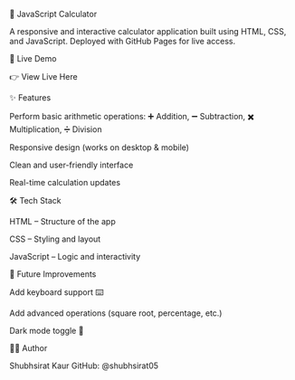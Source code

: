 🔢 JavaScript Calculator

A responsive and interactive calculator application built using HTML, CSS, and JavaScript.
Deployed with GitHub Pages for live access.

🚀 Live Demo

👉 View Live Here

✨ Features

Perform basic arithmetic operations: ➕ Addition, ➖ Subtraction, ✖️ Multiplication, ➗ Division

Responsive design (works on desktop & mobile)

Clean and user-friendly interface

Real-time calculation updates

🛠️ Tech Stack

HTML – Structure of the app

CSS – Styling and layout

JavaScript – Logic and interactivity

📌 Future Improvements

Add keyboard support ⌨️

Add advanced operations (square root, percentage, etc.)

Dark mode toggle 🌙

👩‍💻 Author

Shubhsirat Kaur
GitHub: @shubhsirat05

